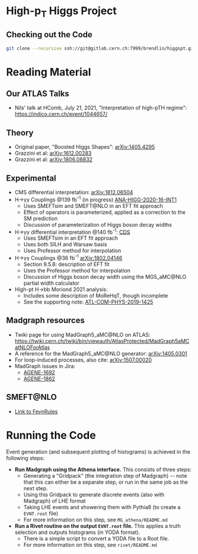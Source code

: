 High-p<sub>T</sub> Higgs Project
========

Checking out the Code
---------

```bash
git clone --recursive ssh://git@gitlab.cern.ch:7999/brendlin/higgspt.git
```

Reading Material
========

Our ATLAS Talks
---------
 - Nils' talk at HComb, July 21, 2021, "Interpretation of high-pTH regime": https://indico.cern.ch/event/1044657/

Theory
---------
 - Original paper, "Boosted Higgs Shapes": [arXiv:1405.4295](https://arxiv.org/pdf/1405.4295.pdf)
 - Grazzini et al: [arXiv:1612.00283](https://arxiv.org/abs/1612.00283)
 - Grazzini et al: [arXiv:1806.08832](https://arxiv.org/abs/1806.08832)

Experimental
---------
 - CMS differential interpretation: [arXiv:1812.06504](https://arxiv.org/abs/1812.06504)
 - H→γγ Couplings @139 fb<sup>–1</sup> (in progress) [ANA-HIGG-2020-16-INT1](https://cds.cern.ch/record/2712570)
    - Uses SMEFTsim and SMEFT@NLO in an EFT fit approach
    - Effect of operators is parameterized, applied as a correction to the SM prediction
    - Discussion of parameterization of Higgs boson decay widths
 - H→γγ differential interpretation @140 fb<sup>-1</sup>: [CDS](https://cds.cern.ch/record/2655119/files/ATL-COM-PHYS-2019-039.pdf)
    - Uses SMEFTsim in an EFT fit approach
    - Uses both SILH and Warsaw basis
    - Uses Professor method for interpolation
 - H→γγ Couplings @36 fb<sup>–1</sup> [arXiv:1802.04146](https://arxiv.org/pdf/1802.04146.pdf)
    - Section 9.5.8: description of EFT fit
    - Uses the Professor method for interpolation
    - Discussion of Higgs boson decay width using the MG5_aMC@NLO partial width calculator
 - High-pt H→bb Moriond 2021 analysis:
    - Includes some description of MoReHqT, though incomplete
    - See the supporting note: [ATL-COM-PHYS-2019-1425](https://cds.cern.ch/record/2703097/files/ATL-COM-PHYS-2019-1425.pdf)

Madgraph resources
--------

 - Twiki page for using MadGraph5_aMC@NLO on ATLAS: https://twiki.cern.ch/twiki/bin/viewauth/AtlasProtected/MadGraph5aMCatNLOForAtlas
 - A reference for the MadGraph5_aMC@NLO generator: [arXiv:1405.0301](https://arxiv.org/abs/1405.0301)
 - For loop-induced processes, also cite: [arXiv:1507.00020](https://arxiv.org/abs/1507.00020)
 - MadGraph issues in Jira:
   - [AGENE-1692](https://its.cern.ch/jira/browse/AGENE-1692)
   - [AGENE-1862](https://its.cern.ch/jira/browse/AGENE-1862)

SMEFT@NLO
--------
 - [Link to FeynRules](http://feynrules.irmp.ucl.ac.be/wiki/SMEFTatNLO)

Running the Code
========

Event generation (and subsequent plotting of histograms) is achieved in the following steps:
 - **Run Madgraph using the Athena interface.** This consists of three steps:
   - Generating a "Gridpack" (the integration step of Madgraph) -- note that this can either be a separate step, or run in the same job as the next step.
   - Using this Gridpack to generate discrete events (also with Madgraph) of LHE format
   - Taking LHE events and showering them with Pythia8 (to create a `EVNT.root` file)
   - For more information on this step, see `MG_athena/README.md`
 - **Run a Rivet routine on the output `EVNT.root` file.** This applies a truth selection and outputs histograms (in YODA format).
   - There is a simple script to convert a YODA file to a Root file.
   - For more information on this step, see `rivet/README.md`
